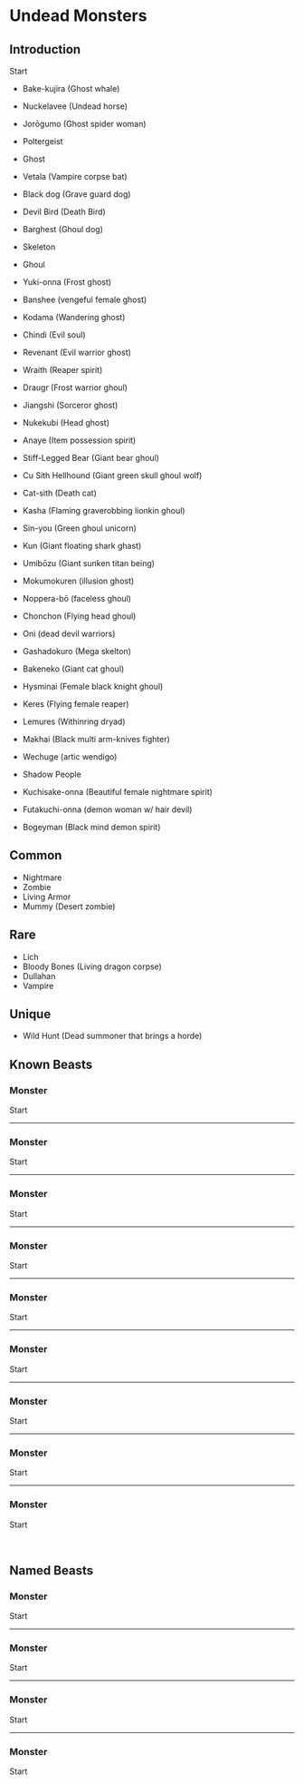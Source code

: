 # Undead Monsters

## Introduction

Start

- Bake-kujira (Ghost whale)
- Nuckelavee (Undead horse)
- Jorōgumo (Ghost spider woman)
- Poltergeist
- Ghost

- Vetala (Vampire corpse bat)
- Black dog (Grave guard dog)
- Devil Bird (Death Bird)
- Barghest (Ghoul dog)
- Skeleton

- Ghoul
- Yuki-onna (Frost ghost)
- Banshee (vengeful female ghost)
- Kodama (Wandering ghost)
- Chindi (Evil soul)
- Revenant (Evil warrior ghost)
- Wraith (Reaper spirit)
- Draugr (Frost warrior ghoul)
- Jiangshi (Sorceror ghost)

- Nukekubi (Head ghost)
- Anaye (Item possession spirit)
- Stiff-Legged Bear (Giant bear ghoul)
- Cu Sith Hellhound (Giant green skull ghoul wolf)
- Cat-sìth (Death cat)
- Kasha (Flaming graverobbing lionkin ghoul)
- Sin-you (Green ghoul unicorn)
- Kun (Giant floating shark ghast)
- Umibōzu (Giant sunken titan being)
- Mokumokuren (illusion ghost)
- Noppera-bō (faceless ghoul)
- Chonchon (Flying head ghoul)
- Oni (dead devil warriors)

- Gashadokuro (Mega skelton)
- Bakeneko (Giant cat ghoul)
- Hysminai (Female black knight ghoul)
- Keres (Flying female reaper)
- Lemures (Withinring dryad)
- Makhai (Black multi arm-knives fighter)
- Wechuge (artic wendigo)
- Shadow People

- Kuchisake-onna (Beautiful female nightmare spirit)
- Futakuchi-onna (demon woman w/ hair devil)
- Bogeyman (Black mind demon spirit)


## Common
- Nightmare
- Zombie
- Living Armor
- Mummy (Desert zombie) 

## Rare

- Lich
- Bloody Bones (Living dragon corpse)
- Dullahan
- Vampire

## Unique

- Wild Hunt (Dead summoner that brings a horde)

## Known Beasts

### Monster
Start

---

### Monster
Start

---

### Monster
Start

---

### Monster
Start

---

### Monster
Start

---

### Monster
Start

---

### Monster
Start

---

### Monster
Start

---

### Monster
Start


<br/>


## Named Beasts


### Monster
Start

---

### Monster
Start

---

### Monster
Start

---

### Monster
Start
